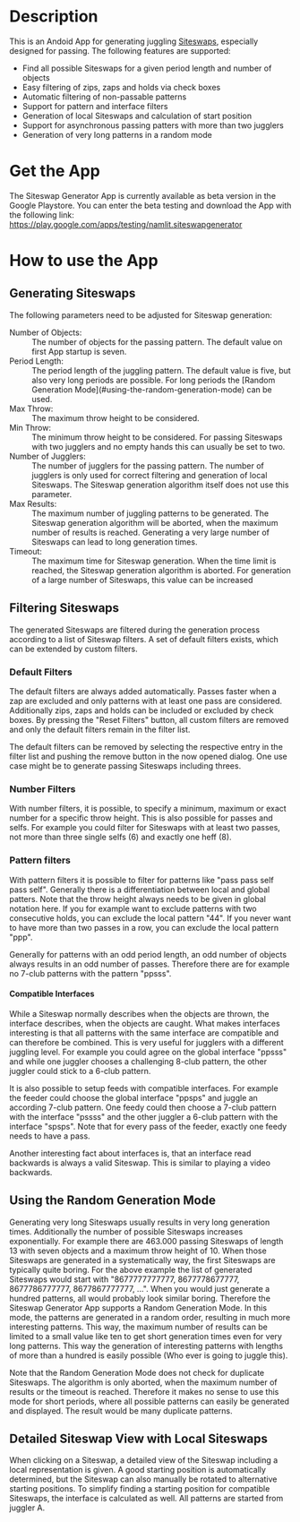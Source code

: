 # Description

This is an Andoid App for generating juggling [Siteswaps](https://en.wikipedia.org/wiki/Siteswap), especially designed for passing. The following features are supported:

- Find all possible Siteswaps for a given period length and number of objects
- Easy filtering of zips, zaps and holds via check boxes
- Automatic filtering of non-passable patterns
- Support for pattern and interface filters
- Generation of local Siteswaps and calculation of start position
- Support for asynchronous passing patters with more than two jugglers
- Generation of very long patterns in a random mode

# Get the App

The Siteswap Generator App is currently available as beta version in the Google Playstore. You can enter the beta testing and download the App with the following link: <https://play.google.com/apps/testing/namlit.siteswapgenerator>
# How to use the App

## Generating Siteswaps

The following parameters need to be adjusted for Siteswap generation:

<dl>
  <dt>Number of Objects:</dt>
  <dd>
    The number of objects for the passing pattern. The default value on first App startup is seven.
  </dd>

  <dt>Period Length:</dt>
  <dd>
    The period length of the juggling pattern. The default value is five, but also very long periods are possible. For long periods the [Random Generation Mode](#using-the-random-generation-mode) can be used.
  </dd>

  <dt>Max Throw:</dt>
  <dd>
    The maximum throw height to be considered.
  </dd>

  <dt>Min Throw:</dt>
  <dd>
    The minimum throw height to be considered. For passing Siteswaps with two jugglers and no empty hands this can usually be set to two.
  </dd>

  <dt>Number of Jugglers:</dt>
  <dd>
    The number of jugglers for the passing pattern. The number of jugglers is only used for correct filtering and generation of local Siteswaps. The Siteswap generation algorithm itself does not use this parameter.
  </dd>

  <dt>Max Results:</dt>
  <dd>
    The maximum number of juggling patterns to be generated. The Siteswap generation algorithm will be aborted, when the maximum number of results is reached. Generating a very large number of Siteswaps can lead to long generation times.
  </dd>

  <dt>Timeout:</dt>
  <dd>
    The maximum time for Siteswap generation. When the time limit is reached, the Siteswap generation algorithm is aborted. For generation of a large number of Siteswaps, this value can be increased
  </dd>
</dl>

## Filtering Siteswaps

The generated Siteswaps are filtered during the generation process according to a list of Siteswap filters. A set of default filters exists, which can be extended by custom filters.

### Default Filters

The default filters are always added automatically. Passes faster when a zap are excluded and only patterns with at least one pass are considered. Additionally zips, zaps and holds can be included or excluded by check boxes. By pressing the "Reset Filters" button, all custom filters are removed and only the default filters remain in the filter list.

The default filters can be removed by selecting the respective entry in the filter list and pushing the remove button in the now opened dialog. One use case might be to generate passing Siteswaps including threes.

### Number Filters

With number filters, it is possible, to specify a minimum, maximum or exact number for a specific throw height. This is also possible for passes and selfs. For example you could filter for Siteswaps with at least two passes, not more than three single selfs (6) and exactly one heff (8).

### Pattern filters

With pattern filters it is possible to filter for patterns like "pass pass self pass self". Generally there is a differentiation between local and global patters. Note that the throw height always needs to be given in global notation here. If you for example want to exclude patterns with two consecutive holds, you can exclude the local pattern "44". If you never want to have more than two passes in a row, you can exclude the local pattern "ppp".

Generally for patterns with an odd period length, an odd number of objects always results in an odd number of passes. Therefore there are for example no 7-club patterns with the pattern "ppsss".

#### Compatible Interfaces

While a Siteswap normally describes when the objects are thrown, the interface describes, when the objects are caught. What makes interfaces interesting is that all patterns with the same interface are compatible and can therefore be combined. This is very useful for jugglers with a different juggling level. For example you could agree on the global interface "ppsss" and while one juggler chooses a challenging 8-club pattern, the other juggler could stick to a 6-club pattern.

It is also possible to setup feeds with compatible interfaces. For example the feeder could choose the global interface "ppsps" and juggle an according 7-club pattern. One feedy could then choose a 7-club pattern with the interface "pssss" and the other juggler a 6-club pattern with the interface "spsps". Note that for every pass of the feeder, exactly one feedy needs to have a pass.

Another interesting fact about interfaces is, that an interface read backwards is always a valid Siteswap. This is similar to playing a video backwards.

## Using the Random Generation Mode

Generating very long Siteswaps usually results in very long generation times. Additionally the number of possible Siteswaps increases exponentially. For example there are 463.000 passing Siteswaps of length 13 with seven objects and a maximum throw height of 10. When those Siteswaps are generated in a systematically way, the first Siteswaps are typically quite boring. For the above example the list of generated Siteswaps would start with "8677777777777, 8677778677777, 8677786777777, 8677867777777, ...". When you would just generate a hundred patterns, all would probably look similar boring. Therefore the Siteswap Generator App supports a Random Generation Mode. In this mode, the patterns are generated in a random order, resulting in much more interesting patterns. This way, the maximum number of results can be limited to a small value like ten to get short generation times even for very long patterns. This way the generation of interesting patterns with lengths of more than a hundred is easily possible (Who ever is going to juggle this).

Note that the Random Generation Mode does not check for duplicate Siteswaps. The algorithm is only aborted, when the maximum number of results or the timeout is reached. Therefore it makes no sense to use this mode for short periods, where all possible patterns can easily be generated and displayed. The result would be many duplicate patterns.

## Detailed Siteswap View with Local Siteswaps

When clicking on a Siteswap, a detailed view of the Siteswap including a local representation is given. A good starting position is automatically determined, but the Siteswap can also manually be rotated to alternative starting positions. To simplify finding a starting position for compatible Siteswaps, the interface is calculated as well. All patterns are started from juggler A.
